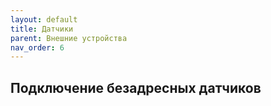 ```yaml
---
layout: default
title: Датчики
parent: Внешние устройства
nav_order: 6
---
```


## Подключение безадресных датчиков
